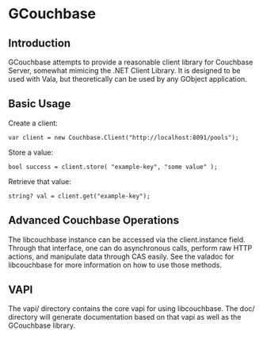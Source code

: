 GCouchbase
==========

Introduction
------------
GCouchbase attempts to provide a reasonable client library for Couchbase Server,
somewhat mimicing the .NET Client Library. It is designed to be used with Vala,
but theoretically can be used by any GObject application.

Basic Usage
-----------

Create a client:
```
var client = new Couchbase.Client("http://localhost:8091/pools");
```

Store a value:
```
bool success = client.store( "example-key", "some value" );
```

Retrieve that value:
```
string? val = client.get("example-key");
```

Advanced Couchbase Operations
-----------------------------
The libcouchbase instance can be accessed via the client.instance field. Through
that interface, one can do asynchronous calls, perform raw HTTP actions, and
manipulate data through CAS easily. See the valadoc for libcouchbase for more
information on how to use those methods.

VAPI
----
The vapi/ directory contains the core vapi for using libcouchbase. The doc/
directory will generate documentation based on that vapi as well as the
GCouchbase library.
